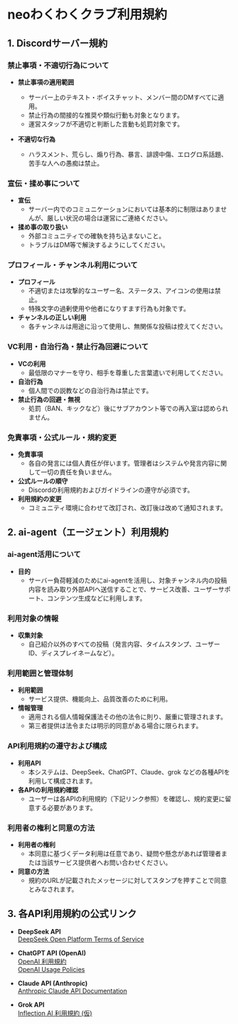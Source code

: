 # neoわくわくクラブ利用規約

## 1. Discordサーバー規約

### 禁止事項・不適切行為について
- **禁止事項の適用範囲**  
  - サーバー上のテキスト・ボイスチャット、メンバー間のDMすべてに適用。
  - 禁止行為の間接的な推奨や類似行動も対象となります。
  - 運営スタッフが不適切と判断した言動も処罰対象です。

- **不適切な行為**  
  - ハラスメント、荒らし、煽り行為、暴言、誹謗中傷、エログロ系話題、苦手な人への愚痴は禁止。

### 宣伝・揉め事について
- **宣伝**  
  - サーバー内でのコミュニケーションにおいては基本的に制限はありませんが、厳しい状況の場合は運営にご連絡ください。
- **揉め事の取り扱い**  
  - 外部コミュニティでの確執を持ち込まないこと。
  - トラブルはDM等で解決するようにしてください。

### プロフィール・チャンネル利用について
- **プロフィール**  
  - 不適切または攻撃的なユーザー名、ステータス、アイコンの使用は禁止。
  - 特殊文字の過剰使用や他者になりすます行為も対象です。
- **チャンネルの正しい利用**  
  - 各チャンネルは用途に沿って使用し、無関係な投稿は控えてください。

### VC利用・自治行為・禁止行為回避について
- **VCの利用**  
  - 最低限のマナーを守り、相手を尊重した言葉遣いで利用してください。
- **自治行為**  
  - 個人間での説教などの自治行為は禁止です。
- **禁止行為の回避・無視**  
  - 処罰（BAN、キックなど）後にサブアカウント等での再入室は認められません。

### 免責事項・公式ルール・規約変更
- **免責事項**  
  - 各自の発言には個人責任が伴います。管理者はシステムや発言内容に関して一切の責任を負いません。
- **公式ルールの順守**  
  - Discordの利用規約およびガイドラインの遵守が必須です。
- **利用規約の変更**  
  - コミュニティ環境に合わせて改訂され、改訂後は改めて通知されます。


## 2. ai-agent（エージェント）利用規約

### ai-agent活用について
- **目的**  
  - サーバー負荷軽減のためにai-agentを活用し、対象チャンネル内の投稿内容を読み取り外部APIへ送信することで、サービス改善、ユーザーサポート、コンテンツ生成などに利用します。

### 利用対象の情報
- **収集対象**  
  - 自己紹介以外のすべての投稿（発言内容、タイムスタンプ、ユーザーID、ディスプレイネームなど）。

### 利用範囲と管理体制
- **利用範囲**  
  - サービス提供、機能向上、品質改善のために利用。
- **情報管理**  
  - 適用される個人情報保護法その他の法令に則り、厳重に管理されます。
  - 第三者提供は法令または明示的同意がある場合に限られます。

### API利用規約の遵守および構成
- **利用API**  
  - 本システムは、DeepSeek、ChatGPT、Claude、grok などの各種APIを利用して構成されます。
- **各APIの利用規約確認**  
  - ユーザーは各APIの利用規約（下記リンク参照）を確認し、規約変更に留意する必要があります。

### 利用者の権利と同意の方法
- **利用者の権利**  
  - 本同意に基づくデータ利用は任意であり、疑問や懸念があれば管理者または当該サービス提供者へお問い合わせください。
- **同意の方法**  
  - 規約のURLが記載されたメッセージに対してスタンプを押すことで同意とみなされます。


## 3. 各API利用規約の公式リンク

- **DeepSeek API**  
  [DeepSeek Open Platform Terms of Service](https://platform.deepseek.com/downloads/DeepSeek%20Open%20Platform%20Terms%20of%20Service.html)  

- **ChatGPT API (OpenAI)**  
  [OpenAI 利用規約](https://openai.com/policies/terms-of-use)  
  [OpenAI Usage Policies](https://openai.com/policies/usage-policies)  

- **Claude API (Anthropic)**  
  [Anthropic Claude API Documentation](https://docs.anthropic.com/intro-to-claude)  

- **Grok API**   
  [Inflection AI 利用規約 (仮)](https://x.ai/legal/terms-of-service)  
 